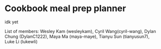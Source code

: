# Cookbook meal prep planner

idk yet

List of members: Wesley Kam (wesleykam), Cyril Wang(cyril-wang), Dylan Chung (DylanC1222), Maya Ma (maya-maye), Tianyu Sun (tianyusun7), Luke Li (lukewli)
